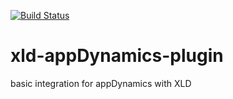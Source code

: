 [![Build Status](https://travis-ci.org/xebialabs-community/xld-appDynamics-plugin.svg?branch=master)](https://travis-ci.org/xebialabs-community/xld-appDynamics-plugin)

# xld-appDynamics-plugin
basic integration for appDynamics with XLD 
